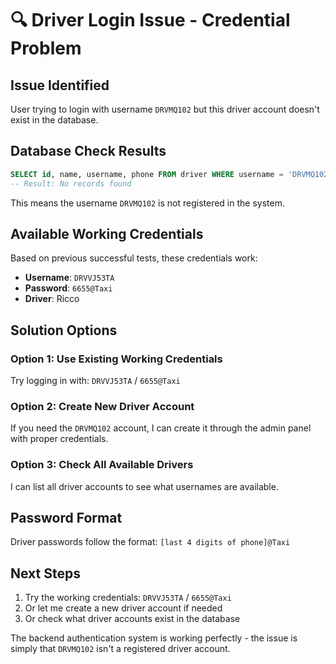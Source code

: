 # **🔍 Driver Login Issue - Credential Problem**

## **Issue Identified**
User trying to login with username `DRVMQ102` but this driver account doesn't exist in the database.

## **Database Check Results**
```sql
SELECT id, name, username, phone FROM driver WHERE username = 'DRVMQ102';
-- Result: No records found
```

This means the username `DRVMQ102` is not registered in the system.

## **Available Working Credentials**
Based on previous successful tests, these credentials work:
- **Username**: `DRVVJ53TA`
- **Password**: `6655@Taxi` 
- **Driver**: Ricco

## **Solution Options**

### **Option 1: Use Existing Working Credentials**
Try logging in with: `DRVVJ53TA` / `6655@Taxi`

### **Option 2: Create New Driver Account**
If you need the `DRVMQ102` account, I can create it through the admin panel with proper credentials.

### **Option 3: Check All Available Drivers**
I can list all driver accounts to see what usernames are available.

## **Password Format**
Driver passwords follow the format: `[last 4 digits of phone]@Taxi`

## **Next Steps**
1. Try the working credentials: `DRVVJ53TA` / `6655@Taxi`
2. Or let me create a new driver account if needed
3. Or check what driver accounts exist in the database

The backend authentication system is working perfectly - the issue is simply that `DRVMQ102` isn't a registered driver account.